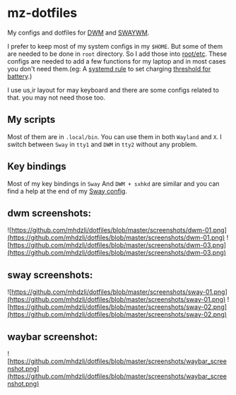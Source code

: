 # mz-dotfiles
My configs and dotfiles for [DWM](https://github.com/mhdzli/dwm) and [SWAYWM](https://swaywm.org/).

I prefer to keep most of my system configs in my `$HOME`. But some of them are needed to be done in `root` directory. So I add those into [root/etc](https://github.com/mhdzli/dotfiles/tree/master/root/etc). These configs are needed to add a few functions for my laptop and in most cases you don't need them.(eg: A [systemd rule](https://github.com/mhdzli/dotfiles/blob/master/root/etc/udev/rules.d/99_battery_threshold.rules) to set charging [threshold for battery](https://fosstodon.org/@mzeinali/103684222479793025).)

I use us,ir layout for may keyboard and there are some configs related to that. you may not need those too.

## My scripts
Most of them are in `.local/bin`. You can use them in both `Wayland` and `X`. I switch between `Sway` in `tty1` and `DWM` in `tty2` without any problem. 

## Key bindings

Most of my key bindings in `Sway` And `DWM + sxhkd` are similar and you can find a help at the end of my [Sway config](https://github.com/mhdzli/dotfiles/blob/master/.config/sway/config).

## dwm screenshots:

![https://github.com/mhdzli/dotfiles/blob/master/screenshots/dwm-01.png](https://github.com/mhdzli/dotfiles/blob/master/screenshots/dwm-01.png)
![https://github.com/mhdzli/dotfiles/blob/master/screenshots/dwm-03.png](https://github.com/mhdzli/dotfiles/blob/master/screenshots/dwm-03.png)

## sway screenshots:

![https://github.com/mhdzli/dotfiles/blob/master/screenshots/sway-01.png](https://github.com/mhdzli/dotfiles/blob/master/screenshots/sway-01.png)
![https://github.com/mhdzli/dotfiles/blob/master/screenshots/sway-02.png](https://github.com/mhdzli/dotfiles/blob/master/screenshots/sway-02.png)

## waybar screenshot:
![https://github.com/mhdzli/dotfiles/blob/master/screenshots/waybar_screenshot.png](https://github.com/mhdzli/dotfiles/blob/master/screenshots/waybar_screenshot.png)

